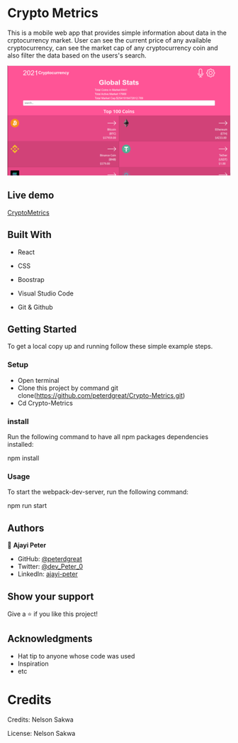 # Crypto Metrics

This is a mobile web app that  provides simple information about data in the crptocurrency market.
User can see the current price of any available cryptocurrency, can see the market cap of any cryptocurrency coin and also filter the data based on the users's search.
  
![Crypto](./src/components/assets/crptocurrency.png)

## Live demo
[CryptoMetrics](https://crypto-metrics-d.netlify.app)
## Built With

- React

- CSS

- Boostrap

- Visual Studio Code

- Git & Github


## Getting Started
To get a local copy up and running follow these simple example steps.

### Setup
* Open terminal
* Clone this project by command git clone(https://github.com/peterdgreat/Crypto-Metrics.git)
* Cd Crypto-Metrics

### install
Run the following command to have all npm packages dependencies installed:

npm install

### Usage

To start the webpack-dev-server, run the following command:

npm run start

## Authors

👤 **Ajayi Peter**

- GitHub: [@peterdgreat](https://github.com/peterdgreat)
- Twitter: [@dev_Peter_0](https://twitter.com/dev_Peter_O)
- LinkedIn: [ajayi-peter](https://linkedin.com/in/ajayi-peter-4391ab1b5)

## Show your support

Give a ⭐️ if you like this project!

## Acknowledgments
- Hat tip to anyone whose code was used
- Inspiration
- etc

# Credits
Credits: Nelson Sakwa

License: Nelson Sakwa